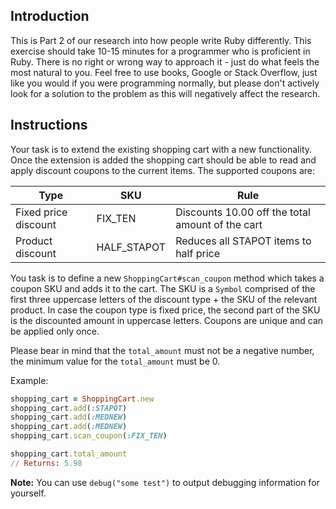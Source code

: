 ## Introduction

This is Part 2 of our research into how people write Ruby differently. This exercise should take 10-15 minutes for a programmer who is proficient in Ruby. There is no right or wrong way to approach it - just do what feels the most natural to you. Feel free to use books, Google or Stack Overflow, just like you would if you were programming normally, but please don't actively look for a solution to the problem as this will negatively affect the research.

## Instructions

Your task is to extend the existing shopping cart with a new functionality. Once the extension is added the shopping cart should be able to read and apply discount coupons to the current items. The supported coupons are:

| Type                 | SKU         | Rule                                             |
| -------------------- | ----------- | ------------------------------------------------ |
| Fixed price discount | FIX_TEN     | Discounts 10.00 off the total amount of the cart |
| Product discount     | HALF_STAPOT | Reduces all STAPOT items to half price           |

You task is to define a new `ShoppingCart#scan_coupon` method which takes a coupon SKU and adds it to the cart. The SKU is a `Symbol` comprised of the first three uppercase letters of the discount type + the SKU of the relevant product. In case the coupon type is fixed price, the second part of the SKU is the discounted amount in uppercase letters. Coupons are unique and can be applied only once.

Please bear in mind that the `total_amount` must not be a negative number, the minimum value for the `total_amount` must be 0.

Example:

```ruby
shopping_cart = ShoppingCart.new
shopping_cart.add(:STAPOT)
shopping_cart.add(:MEDNEW)
shopping_cart.add(:MEDNEW)
shopping_cart.scan_coupon(:FIX_TEN)

shopping_cart.total_amount
// Returns: 5.98
```

**Note:** You can use `debug("some test")` to output debugging information for yourself.

